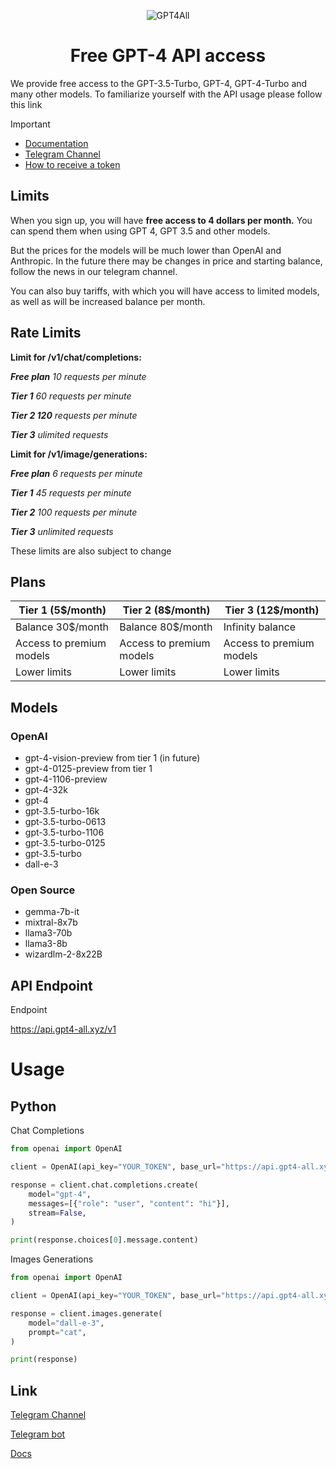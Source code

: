 <p align="center">
  <img src="https://readme-typing-svg.herokuapp.com?color=%2336BCF7&lines=GPT4ALL&font=Fira%20Code&center=true&width=380&height=50&duration=4000&pause=1000" alt="GPT4All">
</p>

<p align="center">
  <h1 align="center">Free GPT-4 API access</h1> 
</p>

We provide free access to the GPT-3.5-Turbo, GPT-4, GPT-4-Turbo and many other models.
To familiarize yourself with the API usage please follow this link

> [!IMPORTANT]
> - [Documentation](https://docs.gpt4-all.xyz)
> - [Telegram Channel](https://t.me/gpt4alltg)
> - [How to receive a token](https://docs.gpt4-all.xyz/main/receiving-a-api-token)

## Limits

When you sign up, you will have **free access to 4 dollars per month.** You can spend them when using GPT 4, GPT 3.5 and other models. 

But the prices for the models will be much lower than OpenAI and Anthropic. In the future there may be changes in price and starting balance, follow the news in our telegram channel. 

You can also buy tariffs, with which you will have access to limited models, as well as will be increased balance per month.

## Rate Limits
**Limit for /v1/chat/completions:**

***Free plan** 10 requests per minute* 

***Tier 1** 60 requests per minute* 

***Tier 2 120** requests per minute*

***Tier 3** ulimited requests*


**Limit for /v1/image/generations:**

***Free plan** 6 requests per minute* 

***Tier 1** 45 requests per minute*

***Tier 2** 100 requests per minute*

***Tier 3** unlimited requests*

These limits are also subject to change

## Plans
|**Tier 1 (5$/month)**|**Tier 2 (8$/month)**|**Tier 3 (12$/month)**|
|-----------------|------------------|------------------|
|Balance 30$/month|Balance 80$/month |Infinity balance|
|Access to premium models|Access to premium models|Access to premium models|Unlimited requests
|Lower limits|Lower limits|Lower limits|Access to premium models

## Models
### OpenAI
- gpt-4-vision-preview from tier 1 (in future)
- gpt-4-0125-preview from tier 1
- gpt-4-1106-preview
- gpt-4-32k
- gpt-4
- gpt-3.5-turbo-16k
- gpt-3.5-turbo-0613
- gpt-3.5-turbo-1106
- gpt-3.5-turbo-0125
- gpt-3.5-turbo
- dall-e-3

### Open Source
- gemma-7b-it
- mixtral-8x7b
- llama3-70b
- llama3-8b
- wizardlm-2-8x22B

## API Endpoint
Endpoint

https://api.gpt4-all.xyz/v1

# Usage
## Python

Chat Completions
``` Python
from openai import OpenAI

client = OpenAI(api_key="YOUR_TOKEN", base_url="https://api.gpt4-all.xyz/v1")

response = client.chat.completions.create(
    model="gpt-4",
    messages=[{"role": "user", "content": "hi"}],
    stream=False,
)

print(response.choices[0].message.content)
```

Images Generations
``` Python
from openai import OpenAI

client = OpenAI(api_key="YOUR_TOKEN", base_url="https://api.gpt4-all.xyz/v1")

response = client.images.generate(
    model="dall-e-3",
    prompt="cat",
)

print(response)
```

## Link
[Telegram Channel](https://t.me/gpt4alltg)

[Telegram bot](https://t.me/gpt4all_robot)

[Docs](https://docs.gpt4all.pp.ua)
